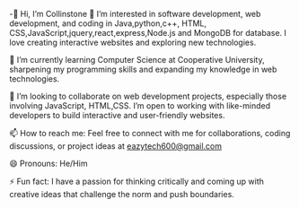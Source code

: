 -👋 Hi, I’m Collinstone
👀 I’m interested in software development, web development, and coding in Java,python,c++, HTML, CSS,JavaScript,jquery,react,express,Node.js and MongoDB for database. I love creating interactive websites and exploring new technologies.

🌱 I’m currently learning Computer Science at Cooperative University, sharpening my programming skills and expanding my knowledge in web technologies.

💞️ I’m looking to collaborate on web development projects, especially those involving JavaScript, HTML,CSS. I’m open to working with like-minded developers to build interactive and user-friendly websites.

📫 How to reach me: Feel free to connect with me for collaborations, coding discussions, or project ideas at eazytech600@gmail.com

😄 Pronouns: He/Him

⚡ Fun fact: I have a passion for thinking critically and coming up with creative ideas that challenge the norm and push boundaries.

<!---
Collo1234187/Collo1234187 is a ✨ special ✨ repository because its `README.md` (this file) appears on your GitHub profile.
You can click the Preview link to take a look at your changes.
--->
